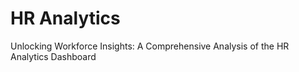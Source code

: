 # HR Analytics
 Unlocking Workforce Insights: A Comprehensive Analysis of the HR Analytics Dashboard
